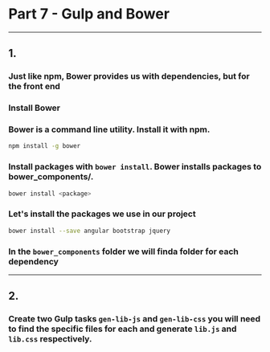# Part 7 - Gulp and Bower
---
## 1.
### Just like npm, Bower provides us with dependencies, but for the front end
### Install Bower

### Bower is a command line utility. Install it with npm.

```bash
npm install -g bower
```

### Install packages with `bower install`. Bower installs packages to bower_components/.

```bash
bower install <package>
```

### Let's install the packages we use in our project
```bash
bower install --save angular bootstrap jquery
```

### In the `bower_components` folder we will finda folder for each dependency
---
## 2.
### Create two Gulp tasks `gen-lib-js` and `gen-lib-css` you will need to find the specific files for each and generate `lib.js` and `lib.css` respectively.

